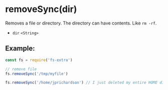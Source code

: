 # removeSync(dir)

Removes a file or directory. The directory can have contents. Like `rm -rf`.

- `dir` `<String>`

## Example:

```js
const fs = require('fs-extra')

// remove file
fs.removeSync('/tmp/myfile')

fs.removeSync('/home/jprichardson') // I just deleted my entire HOME directory.
```
